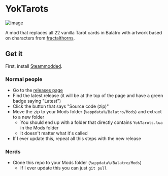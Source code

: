 # YokTarots

![image](https://github.com/user-attachments/assets/647056eb-a757-4492-9f8b-03c8cbe0a3d1)

A mod that replaces all 22 vanilla Tarot cards in Balatro with artwork based on characters from [fractalthorns](https://fractalthorns.com).

## Get it

First, install [Steammodded](https://github.com/Steamodded/smods). 

### Normal people

* Go to the [releases page](https://github.com/pierce-smith1/YokTarots/releases)
* Find the latest release (it will be at the top of the page and have a green badge saying "Latest")
* Click the button that says "Source code (zip)"
* Move the zip to your Mods folder (`%appdata%/Balatro/Mods`) and extract to a new folder
  * You should end up with a folder that directly contains `YokTarots.lua` in the Mods folder
  * It doesn't matter what it's called
* If I ever update this, repeat all this steps with the new release 

### Nerds

* Clone this repo to your Mods folder (`%appdata%/Balatro/Mods`)
  * If I ever update this you can just `git pull`
